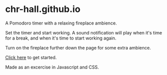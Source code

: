 # chr-hall.github.io
A Pomodoro timer with a relaxing fireplace ambience.

Set the timer and start working. A sound notification will play when it's time for a break, and when it's time to start working again. 

Turn on the fireplace further down the page for some extra ambience. 

[Click here]([https://chr-hall.github.io/](https://chr-hall.github.io/PomodoroTimer/)) to get started.   

Made as an excercise in Javascript and CSS. 

